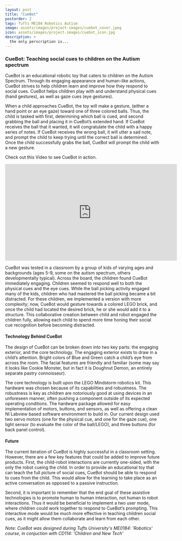 ```yaml
---
layout: post
title: "CueBot"
postorder: 2
tags: Tufts ME184 Robotics Autism
image: assets/images/project-images/cuebot_cover.jpeg
icon: assets/images/project-images/cuebot_icon.jpg
description: >
  the only perscription is...
---
```

### CueBot: Teaching social cues to children on the Autism spectrum

CueBot is an educational robotic toy that caters to children on the Autism Spectrum. Through its engaging appearance and human-like actions, CueBot strives to help children learn and improve how they respond to social cues. CueBot helps children play with and understand physical cues (hand gestures), as well as gaze cues (eye gestures).

When a child approaches CueBot, the toy will make a gesture, (either a hand point or an eye gaze) toward one of three colored balls. Thus, the child is tasked with first, determining which ball is cued, and second grabbing the ball and placing it in CueBot’s extended hand. If CueBot receives the ball that it wanted, it will congratulate the child with a happy series of notes. If CueBot receives the wrong ball, it will utter a sad note, and prompt the child to keep trying until the correct ball is determined. Once the child successfully grabs the ball, CueBot will prompt the child with a new gesture.

Check out this Video to see CueBot in action.
<iframe width="560" height="315" src="https://www.youtube.com/embed/1vBZfb6rSic?rel=0" frameborder="0" allowfullscreen></iframe><br>

CueBot was tested in a classroom by a group of kids of varying ages and backgrounds (ages 5-9, some on the autism spectrum, others developmentally typical). Across the board, the children found CueBot immediately engaging. Children seemed to respond well to both the physical cues and the eye cues. While the ball picking activity engaged many of the kids,  children who had mastered the ball picking became a bit distracted. For these children, we implemented a version with more complexity; now, CueBot would gesture towards a colored LEGO brick, and once the child had located the desired brick, he or she would add it to a structure. This collaborative creation between child and robot engaged the children fully, allowing each child to spend more time honing their social cue recognition before becoming distracted.

#### Technology Behind CueBot

The design of CueBot can be broken down into two key parts: the engaging exterior, and the core technology. The engaging exterior exists to draw in a child’s attention. Bright colors of Blue and Green catch a child’s eye from across the room. The facial features are friendly and familiar (some may say it looks like Cookie Monster, but in fact it is Doughnut Demon, an entirely separate pastry connoisseur).

The core technology is built upon the LEGO Mindstorm robotics kit. This hardware was chosen because of its capabilities and robustness. The robustness is key as children are notoriously good at using devices in an unforeseen manner, often pushing a component outside of its expected operating conditions. The hardware package allowed for easy implementation of motors, buttons, and sensors, as well as offering a clean NI Labview based software environment to build in. Our current design used two servo motors (one for the physical cue, and one for the gaze cue), one light sensor (to evaluate the color of the ball/LEGO), and three buttons (for back panel control).

#### Future

The current iteration of CueBot is highly successful in a classroom setting. However, there are a few key features that could be added to improve future products. First, the child-robot interactions are currently one-sided, with the only the robot cueing the child. In order to provide an educational toy that can teach the full picture of social cues, CueBot should be able to respond to cues from the child. This would allow for the learning to take place as an active  conversation as opposed to a passive instruction.

Second, it is important to remember that the end goal of these assistive technologies is to promote human to human interaction, not human to robot interactions. Thus it would be beneficial to implement a two user mode, where children could work together to respond to CueBot’s prompting. This interactive mode would be much more effective in teaching children social cues, as it might allow them collaborate and learn from each other.

*Note: CueBot was designed during Tufts University's ME0184: 'Robotics' course, in conjuction with CD114: 'Children and New Tech'*